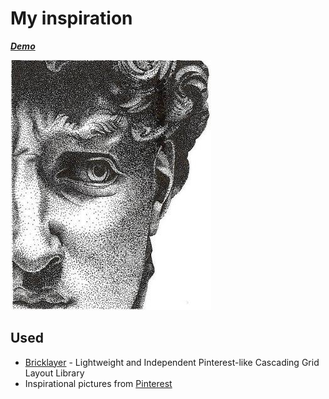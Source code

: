 # My inspiration

**_[Demo](https://zotho.github.io/projects/inspiration/)_**

[![Demo](img/image-10_preview.jpg)](https://zotho.github.io/projects/inspiration/)

## Used
* [Bricklayer](https://github.com/ademilter/bricklayer) - Lightweight and Independent Pinterest-like Cascading Grid Layout Library
* Inspirational pictures from [Pinterest](https://www.pinterest.ru/)